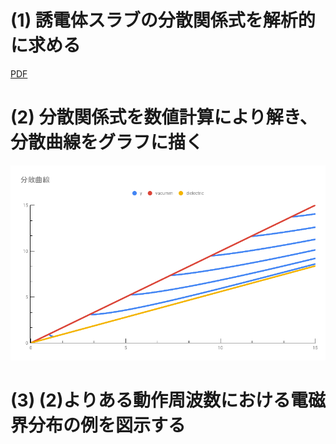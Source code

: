 # (1) 誘電体スラブの分散関係式を解析的に求める

[PDF](tex/dispersion_relation.pdf)

# (2) 分散関係式を数値計算により解き、分散曲線をグラフに描く

![](src/分散曲線.png)

# (3) (2)よりある動作周波数における電磁界分布の例を図示する
